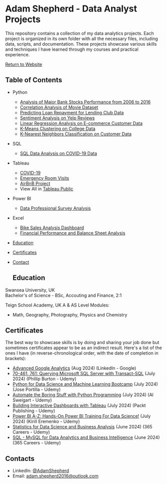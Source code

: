 # Adam Shepherd - Data Analyst Projects

This repository contains a collection of my data analytics projects. Each project is organized in its own folder with all the necessary files, including data, scripts, and documentation. These projects showcase various skills and techniques I have learned through my courses and practical experience.

[Return to Website](https://adamshepherd36.github.io/)

## Table of Contents
  - Python
    - [Analysis of Major Bank Stocks Performance from 2006 to 2016](https://github.com/Adamshepherd36/Projects/blob/main/Financial_Project.ipynb)
    - [Correlation Analysis of Movie Dataset](https://github.com/Adamshepherd36/Projects/blob/main/Movie%20Correlation%20Project.ipynb)
    - [Predicting Loan Repayment for Lending Club Data](https://github.com/Adamshepherd36/Projects/blob/main/Predicting%20Repayment_Project.ipynb)  
    - [Sentiment Analysis on Yelp Reviews](https://github.com/Adamshepherd36/Projects/blob/main/Yelp%20Project.ipynb)  
    - [Linear Regression Analysis on E-commerce Customer Data](https://github.com/Adamshepherd36/Projects/blob/main/Linear%20Regression%20Project.ipynb)  
    - [K-Means Clustering on College Data](https://github.com/Adamshepherd36/Projects/blob/main/K-Means%20Clustering%20Project.ipynb) 
    - [K-Nearest Neighbors Classification on Customer Data](https://github.com/Adamshepherd36/Projects/blob/main/K%20Nearest%20Neighbors%20Project.ipynb)   
  - SQL
    - [SQL Data Analysis on COVID-19 Data](https://github.com/Adamshepherd36/Projects/tree/main/Covid%20Projects)
  - Tableau
    - [COVID-19](https://github.com/Adamshepherd36/Projects/tree/main/Covid%20Projects)
    - [Emergency Room Visits](https://github.com/Adamshepherd36/Projects/tree/main/Emergency%20Room%20Visits)
    - [AirBnB Project](https://github.com/Adamshepherd36/Projects/tree/main/AirBnB%20Project)
    - View All in [Tableau Public](https://public.tableau.com/app/profile/adam.shepherd3708/vizzes)
  - Power BI
    - [Data Professional Survey Analysis](https://github.com/Adamshepherd36/Projects/tree/main/Data%20Job%20Survey)
  - Excel
    - [Bike Sales Analysis Dashboard](https://github.com/Adamshepherd36/Projects/tree/main/Bike%20Sales%20Project)
    - [Financial Performance and Balance Sheet Analysis](https://github.com/Adamshepherd36/Projects/tree/main/Financial%20P%26L%2C%20BS%20Project)


- [Education](https://github.com/Adamshepherd36/Adamshepherd36.github.io/blob/main/README.md#education)  
- [Certificates](https://github.com/Adamshepherd36/Adamshepherd36.github.io/blob/main/README.md#certificates)
- [Contact](https://github.com/Adamshepherd36/Adamshepherd36.github.io/blob/main/README.md#contacts)
  

  ## Education
Swansea University, UK  
Bachelor's of Science - BSc, Accouting and Finance, 2:1

Teign School Academy, UK
A & AS Level Modules:
- Math, Geography, Photography, Physics and Chemistry 


## Certificates
The best way to showcase skills is by doing and sharing your job done but sometimes certificates appear to be as an indirect result. Here's a list of the ones I have (in reverse-chronological order, with the date of completion in brackets):
- [Advanced Google Analytics](https://analytics.google.com/analytics/academy/course/7) (Aug 2024) (LinkedIn - Google)
- [70-461, 761: Querying Microsoft SQL Server with Transact-SQL](https://www.udemy.com/course/70-461-session-2-querying-microsoft-sql-server-2012/) (July 2024) (Phillip Burton - Udemy)
- [Python for Data Science and Machine Learning Bootcamp](https://www.udemy.com/course/python-for-data-science-and-machine-learning-bootcamphtml) (July 2024) (Jose Portilla - Udemy)
- [Automate the Boring Stuff with Python Programming](https://www.udemy.com/course/automate/) (July 2024) (Al Sweigart - Udemy)
- [Building Interactive Dashboards with Tableau](https://www.udemy.com/course/building-interactive-dashboards-with-tableau/) (July 2024) (Packt Publishing - Udemy)
- [Power BI A-Z: Hands-On Power BI Training For Data Science!](https://www.udemy.com/course/mspowerbi/?kw=Power+BI+A-Z%3A+Hands-On+Power+BI+Training+For+Data+Science%21&src=sac) (July 2024) (Kirill Eremenko - Udemy)
- [Statistics for Data Science and Business Analysis](https://www.udemy.com/course/statistics-for-data-science-and-business-analysis/?kw=Statistics+for+Data+Science+and+Business+Analysis&src=sac) (June 2024) (365 Careers - Udemy)
- [SQL - MySQL for Data Analytics and Business Intelligence](https://www.udemy.com/course/sql-mysql-for-data-analytics-and-business-intelligence/?kw=SQL+-+MySQL+for+Data+Analytics+and+Business+Intelligence&src=sac&couponCode=ST10MT8624) (June 2024) (365 Careers - Udemy)


## Contacts
- LinkedIn: [@AdamShepherd](https://www.linkedin.com/in/adam-shepherd-710700203/)
- Email: adam.shepherd2016@outlook.com
